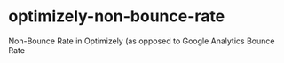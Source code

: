 # optimizely-non-bounce-rate
Non-Bounce Rate in Optimizely (as opposed to Google Analytics Bounce Rate
